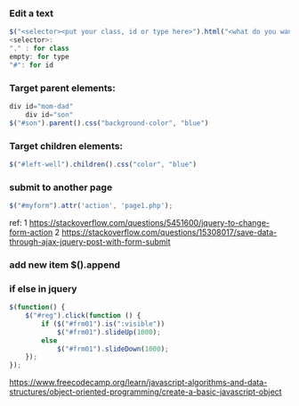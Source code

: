 ### Edit a text   

```javascript
$("<selector><put your class, id or type here>").html("<what do you want to change>");
<selector>:
"." : for class
empty: for type
"#": for id
```

### Target parent elements:  

```javascript
div id="mom-dad"
    div id="son"
$("#son").parent().css("background-color", "blue")
```

### Target children elements:  

```javascript
$("#left-well").children().css("color", "blue")
```

### submit to another page  

```javascript
$("#myform").attr('action', 'page1.php');
```

ref:
1 https://stackoverflow.com/questions/5451600/jquery-to-change-form-action
2 https://stackoverflow.com/questions/15308017/save-data-through-ajax-jquery-post-with-form-submit
### add new item $().append

### if else in jquery

```javascript
$(function() {
    $("#reg").click(function () {
        if ($("#frm01").is(":visible"))
            $("#frm01").slideUp(1000);
        else
            $("#frm01").slideDown(1000);
    });
});
```

https://www.freecodecamp.org/learn/javascript-algorithms-and-data-structures/object-oriented-programming/create-a-basic-javascript-object